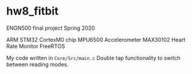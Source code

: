 # hw8_fitbit
ENGN500 final project
Spring 2020

ARM STM32 CortexM0 chip
MPU6500 Accelerometer
MAX30102 Heart Rate Monitor
FreeRTOS

My code written in `Core/Src/main.c`
Double tap functionality to switch between reading modes.
